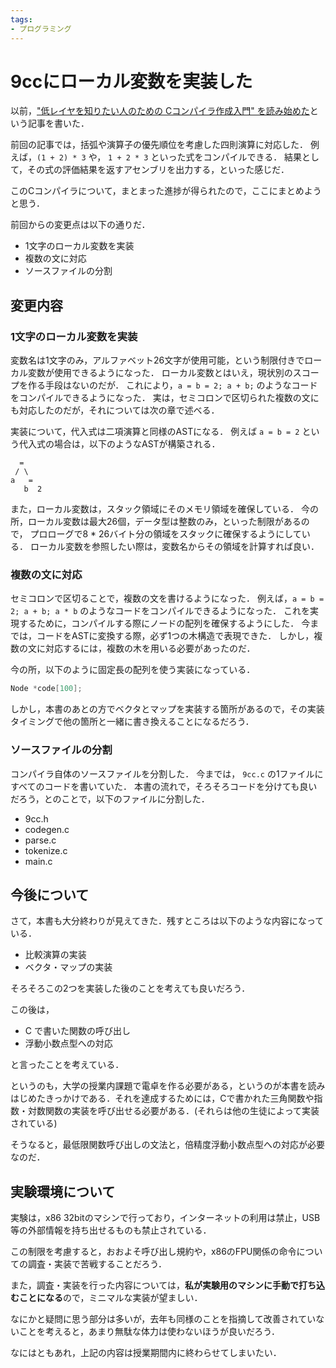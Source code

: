 ```yaml
---
tags:
- プログラミング
---
```


# 9ccにローカル変数を実装した

以前，["低レイヤを知りたい人のための Cコンパイラ作成入門" を読み始めた](compiler-book-9cc.mkd)という記事を書いた．

前回の記事では，括弧や演算子の優先順位を考慮した四則演算に対応した．
例えば，`(1 + 2) * 3` や， `1 + 2 * 3` といった式をコンパイルできる．
結果として，その式の評価結果を返すアセンブリを出力する，といった感じだ．

このCコンパイラについて，まとまった進捗が得られたので，ここにまとめようと思う．

前回からの変更点は以下の通りだ．

* 1文字のローカル変数を実装
* 複数の文に対応
* ソースファイルの分割

## 変更内容
### 1文字のローカル変数を実装

変数名は1文字のみ，アルファベット26文字が使用可能，という制限付きでローカル変数が使用できるようになった．
ローカル変数とはいえ，現状別のスコープを作る手段はないのだが．
これにより，`a = b = 2; a + b;` のようなコードをコンパイルできるようになった．
実は，セミコロンで区切られた複数の文にも対応したのだが，それについては次の章で述べる．

実装について，代入式は二項演算と同様のASTになる．
例えば `a = b = 2` という代入式の場合は，以下のようなASTが構築される．

```
  =
 / \
a   =
   b  2
```

また，ローカル変数は，スタック領域にそのメモリ領域を確保している．
今の所，ローカル変数は最大26個，データ型は整数のみ，といった制限があるので，
プロローグで8 * 26バイト分の領域をスタックに確保するようにしている．
ローカル変数を参照したい際は，変数名からその領域を計算すれば良い．

### 複数の文に対応
セミコロンで区切ることで，複数の文を書けるようになった．
例えば，`a = b = 2; a + b; a * b` のようなコードをコンパイルできるようになった．
これを実現するために，コンパイルする際にノードの配列を確保するようにした．
今までは，コードをASTに変換する際，必ず1つの木構造で表現できた．
しかし，複数の文に対応するには，複数の木を用いる必要があったのだ．

今の所，以下のように固定長の配列を使う実装になっている．

```c
Node *code[100];
```

しかし，本書のあとの方でベクタとマップを実装する箇所があるので，その実装タイミングで他の箇所と一緒に書き換えることになるだろう．

### ソースファイルの分割

コンパイラ自体のソースファイルを分割した．
今までは， `9cc.c` の1ファイルにすべてのコードを書いていた．
本書の流れで，そろそろコードを分けても良いだろう，とのことで，以下のファイルに分割した．

* 9cc.h
* codegen.c
* parse.c
* tokenize.c
* main.c

## 今後について

さて，本書も大分終わりが見えてきた．残すところは以下のような内容になっている．

* 比較演算の実装
* ベクタ・マップの実装

そろそろこの2つを実装した後のことを考えても良いだろう．

この後は，

* C で書いた関数の呼び出し
* 浮動小数点型への対応

と言ったことを考えている．

というのも，大学の授業内課題で電卓を作る必要がある，というのが本書を読みはじめたきっかけである．それを達成するためには，Cで書かれた三角関数や指数・対数関数の実装を呼び出せる必要がある．(それらは他の生徒によって実装されている)

そうなると，最低限関数呼び出しの文法と，倍精度浮動小数点型への対応が必要なのだ．

## 実験環境について

実験は，x86 32bitのマシンで行っており，インターネットの利用は禁止，USB等の外部情報を持ち出せるものも禁止されている．

この制限を考慮すると，おおよそ呼び出し規約や，x86のFPU関係の命令についての調査・実装で苦戦することだろう．

また，調査・実装を行った内容については，**私が実験用のマシンに手動で打ち込むことになる**ので，ミニマルな実装が望ましい．

なにかと疑問に思う部分は多いが，去年も同様のことを指摘して改善されていないことを考えると，あまり無駄な体力は使わないほうが良いだろう．

なにはともあれ，上記の内容は授業期間内に終わらせてしまいたい．
